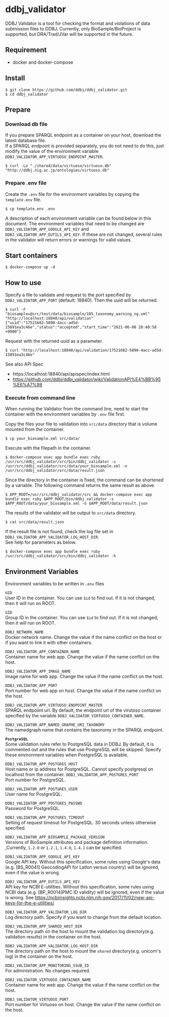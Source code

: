 # ddbj_validator
DDBJ Validator is a tool for checking the format and violations of data submission files to DDBJ. Currently, only BioSample/BioProject is supported, but DRA/Trad/JVar will be supported in the future.

## Requirement
* docker and docker-compose

## Install
```
$ git clone https://github.com/ddbj/ddbj_validator.git
$ cd ddbj_validator
```

## Prepare
### Download db file
If you prepare SPARQL endpoint as a container on your host, download the latest database file.  
If a SPARQL endpoint is provided separately, you do not need to do this, just modify the value of the environment variable `DDBJ_VALIDATOR_APP_VIRTUOSO_ENDPOINT_MASTER`.
```
$ curl -Lo "./shared/data/virtuoso/virtuoso.db" "http://ddbj.nig.ac.jp/ontologies/virtuoso.db"
```

### Prepare .env file
Create the `.env` file for the environment variables by copying the `template.env` file.
```
$ cp template.env .env
```
A description of each environment variable can be found below in this document.
The environment variables that need to be changed are `DDBJ_VALIDATOR_APP_GOOGLE_API_KEY` and `DDBJ_VALIDATOR_APP_EUTILS_API_KEY`. If these are not changed, several rules in the validator will return errors or warnings for valid values.

## Start containers
```
$ docker-compose up -d
```

## How to use
Specify a file to validate and request to the port specified by `DDBJ_VALIDATOR_APP_PORT` (default: 18840). Then the uuid will be returned.
```
$ curl -F "biosample=@src/test/data/biosample/105_taxonomy_warning_ng.xml" "http://localhost:18840/api/validation"
{"uuid":"17521682-5890-4acc-ad5d-15891ea3c46e","status":"accepted","start_time":"2021-06-08 20:40:58 +0900"}
```
Request with the returned uuid as a parameter.
```
$ curl "http://localhost:18840/api/validation/17521682-5890-4acc-ad5d-15891ea3c46e"
```
See also API Spec  
* https://localhost:18840/api/apispec/index.html
* https://github.com/ddbj/ddbj_validator/wiki/ValidationAPI%E4%BB%95%E6%A7%98

### Execute from command line
When running the Validator from the command line, need to start the container with the environment variables by `.env` file first.  

Copy the files your file to validation into `src/data` directory that is volume mounted from the container.
```
$ cp your_biosample.xml src/data/
```
Execute with the filepath in the container.
```
$ docker-compose exec app bundle exec ruby /usr/src/ddbj_validator/src/bin/ddbj_validator -s /usr/src/ddbj_validator/src/data/your_biosample.xml -o /usr/src/ddbj_validator/src/data/result.json
```
Since the directory in the container is fixed, the command can be shortened by a variable. The following command returns the same result as above.
```
$ APP_ROOT=/usr/src/ddbj_validator/src && docker-compose exec app bundle exec ruby $APP_ROOT/bin/ddbj_validator -s $APP_ROOT/data/your_biosample.xml -o $APP_ROOT/data/result.json
```
The results of the validator will be output to `src/data` directory.  
```
$ cat src/data/result.json
```
If the result file is not found, check the log file set in `DDBJ_VALIDATOR_APP_VALIDATOR_LOG_HOST_DIR`.  
See help for parameters as below.
```
$ docker-compose exec app bundle exec ruby /usr/src/ddbj_validator/src/bin/ddbj_validator -h
```

## Environment Variables
Environment variables to be written in `.env` files

`UID`  
User ID in the container. You can use `$id` to find out. If it is not changed, then it will run on ROOT.

`GID`  
Group ID in the container. You can use `$id` to find out. If it is not changed, then it will run on ROOT.

`DDBJ_NETWORK_NAME`  
Docker network name. Change the value if the name conflict on the host or if you want to link it with other containers.

`DDBJ_VALIDATOR_APP_CONTAINER_NAME`  
Container name for web app. Change the value if the name conflict on the host.  

`DDBJ_VALIDATOR_APP_IMAGE_NAME`  
Image name for web app. Change the value if the name conflict on the host.  

`DDBJ_VALIDATOR_APP_PORT`  
Port number for web app on host. Change the value if the name conflict on the host.  

`DDBJ_VALIDATOR_APP_VIRTUOSO_ENDPOINT_MASTER`  
SPARQL endpoiint url.  By default, the endpoint url of the virutoso container specified by the variable `DDBJ_VALIDATOR_VIRTUOSO_CONTAINER_NAME`.  

`DDBJ_VALIDATOR_APP_NAMED_GRAPHE_URI_TAXONOMY`  
The namedgraph name that contains the taxonomy in the SPARQL endpoint.

**`PostgreSQL`**  
Some validation rules refer to PostgreSQL data in DDBJ.  By default, it is commented out and the rules that use PostgreSQL will be skipped. Specify these environment variables when PostgreSQL is available.

`DDBJ_VALIDATOR_APP_POSTGRES_HOST`  
Host name or ip address for PostgreSQL. Cannot specify postgresql on localhost from the container.
`DDBJ_VALIDATOR_APP_POSTGRES_PORT`  
Port number for PostgreSQL.

`DDBJ_VALIDATOR_APP_POSTGRES_USER`  
User name for PostgreSQL.

`DDBJ_VALIDATOR_APP_POSTGRES_PASSWD`  
Password for PostgreSQL.

`DDBJ_VALIDATOR_APP_POSTGRES_TIMEOUT`  
Setting of request timeout for PostgreSQL. 30 seconds unless otherwise specified.

`DDBJ_VALIDATOR_APP_BIOSAMPLE_PACKAGE_VERSION`  
Versions of BioSample attributes and package definition information. ,Currently, `1.2.0` or `1.2.1`, `1.4.0`, `1.4.1` can be specified.

`DDBJ_VALIDATOR_APP_GOOGLE_API_KEY`  
Google API key.  Without this specification, some rules using Google's data (e.g. [BS_R0041] GeocodingAPI for Latlon versus country) will be ignored, even if the value is wrong.

`DDBJ_VALIDATOR_APP_EUTILS_API_KEY`  
API key for NCBI E-utilities. Without this specification, some rules using NCBI data (e.g. [BP_R0014]PMC ID validity) will be ignored, even if the value is wrong. See https://ncbiinsights.ncbi.nlm.nih.gov/2017/11/02/new-api-keys-for-the-e-utilities/

`DDBJ_VALIDATOR_APP_VALIDATOR_LOG_DIR`  
Log directory path. Specify if you want to change from the default location.

`DDBJ_VALIDATOR_APP_SHARED_HOST_DIR`  
The directory path on the host to mount the validation log directory(e.g. validation results) in the container on the host.

`DDBJ_VALIDATOR_APP_VALIDATOR_LOG_HOST_DIR`  
The directory path on the host to mount the `shared` directory(e.g. unicorn's log) in the container on the host.

`DDBJ_VALIDATOR_APP_MONITORING_SSUB_ID`  
For administration. No changes required.

`DDBJ_VALIDATOR_VIRTUOSO_CONTAINER_NAME`  
Container name for web app. Change the value if the name conflict on the host.

`DDBJ_VALIDATOR_VIRTUOSO_PORT`  
Port number for Virtuoso on host. Change the value if the name conflict on the host.
